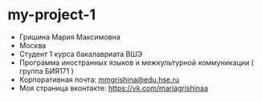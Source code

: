 # my-project-1
- Гришина Мария Максимовна
- Москва
- Студент 1 курса бакалавриата ВШЭ
- Программа иностранных языков и межкультурной коммуникации ( группа БИЯ171 )
- Корпоративная почта: mmgrishina@edu.hse.ru
- Моя страница вконтакте: <https://vk.com/mariagrishinaa>
